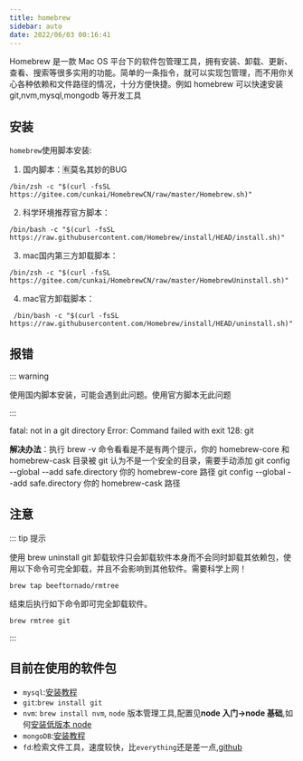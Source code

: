 ```yaml
---
title: homebrew
sidebar: auto
date: 2022/06/03 00:16:41
---
```


Homebrew 是一款 Mac OS 平台下的软件包管理工具，拥有安装、卸载、更新、查看、搜索等很多实用的功能。简单的一条指令，就可以实现包管理，而不用你关心各种依赖和文件路径的情况，十分方便快捷。例如 homebrew 可以快速安装 git,nvm,mysql,mongodb 等开发工具

## 安装

`homebrew`使用脚本安装:

1. 国内脚本：🈶️莫名其妙的BUG

```shell
/bin/zsh -c "$(curl -fsSL https://gitee.com/cunkai/HomebrewCN/raw/master/Homebrew.sh)"
```

2. 科学环境推荐官方脚本：

```shell
/bin/bash -c "$(curl -fsSL https://raw.githubusercontent.com/Homebrew/install/HEAD/install.sh)"
```

3. mac国内第三方卸载脚本：

```shell
/bin/zsh -c "$(curl -fsSL https://gitee.com/cunkai/HomebrewCN/raw/master/HomebrewUninstall.sh)"
```

4. mac官方卸载脚本：

```shell
 /bin/bash -c "$(curl -fsSL https://raw.githubusercontent.com/Homebrew/install/HEAD/uninstall.sh)"
```

## 报错

::: warning 

使用国内脚本安装，可能会遇到此问题。使用官方脚本无此问题

:::

fatal: not in a git directory Error: Command failed with exit 128: git

**解决办法**：执行 brew -v 命令看看是不是有两个提示，你的 homebrew-core 和 homebrew-cask 目录被 git 认为不是一个安全的目录，需要手动添加
git config --global --add safe.directory 你的 homebrew-core 路径
git config --global --add safe.directory 你的 homebrew-cask 路径

## 注意

::: tip 提示

使用 brew uninstall git 卸载软件只会卸载软件本身而不会同时卸载其依赖包，使用以下命令可完全卸载，并且不会影响到其他软件。需要科学上网！

`brew tap beeftornado/rmtree`

结束后执行如下命令即可完全卸载软件。

`brew rmtree git`

:::

## 目前在使用的软件包

-   `mysql`:[安装教程](https://blog.csdn.net/x123089/article/details/79729563)
-   `git`:`brew install git`
-   `nvm`: `brew install nvm`, `node` 版本管理工具,配置见**node 入门->node 基础**,如何[安装低版本 node](https://blog.csdn.net/longgege001/article/details/114067242)
-   `mongoDB`:[安装教程](https://www.jianshu.com/p/8db0b29a931d)
-   `fd`:检索文件工具，速度较快，比`everything`还是差一点,[github](https://github.com/sharkdp/fd)

